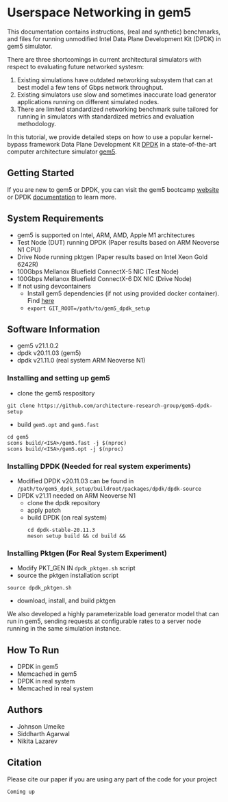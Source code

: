 # Userspace Networking in gem5

This documentation contains instructions, (real and synthetic) benchmarks, and files for running unmodified Intel Data Plane Development Kit (DPDK) in gem5 simulator.

There are three shortcomings in current architectural simulators with respect to evaluating future networked systesm:
1. Existing simulations have outdated networking subsystem that can at best model a few tens of Gbps network throughput.
2. Existing simulators use slow and sometimes inaccurate load generator applications running on different simulated nodes.
3. There are limited standardized networking benchmark suite tailored for running in simulators with standardized metrics and evaluation methodology.

In this tutorial, we provide detailed steps on how to use a popular kernel-bypass framework Data Plane Development Kit [DPDK](https://www.dpdk.org/) in a state-of-the-art computer architecture simulator [gem5](https://www.gem5.org/).

## Getting Started

If you are new to gem5 or DPDK, you can visit the gem5 bootcamp [website](https://gem5bootcamp.github.io/gem5-bootcamp-env/modules/introduction/index/) or DPDK [documentation](http://doc.dpdk.org/guides/linux_gsg/) to learn more.

## System Requirements
- gem5 is supported on Intel, ARM, AMD, Apple M1 architectures
- Test Node (DUT) running DPDK (Paper results based on ARM Neoverse N1 CPU)
- Drive Node running pktgen (Paper results based on Intel Xeon Gold 6242R)
- 100Gbps Mellanox Bluefield ConnectX-5 NIC (Test Node)
- 100Gbps Mellanox Bluefield ConnectX-6 DX NIC (Drive Node)
- If not using devcontainers
  - Install gem5 dependencies (if not using provided docker container). Find [here](https://www.gem5.org/documentation/general_docs/building)
  - ```export GIT_ROOT=/path/to/gem5_dpdk_setup```

## Software Information
- gem5 v21.1.0.2  
- dpdk v20.11.03 (gem5)  
- dpdk v21.11.0 (real system ARM Neoverse N1)  

### Installing and setting up gem5
- clone the gem5 respository
```
git clone https://github.com/architecture-research-group/gem5-dpdk-setup
```
- build `gem5.opt` and `gem5.fast`
```
cd gem5
scons build/<ISA>/gem5.fast -j $(nproc)
scons build/<ISA>/gem5.opt -j $(nproc)
```
### Installing DPDK (Needed for real system experiments)
- Modified DPDK v20.11.03 can be found in `/path/to/gem5_dpdk_setup/buildroot/packages/dpdk/dpdk-source`
- DPDK v21.11 needed on ARM Neoverse N1
  - clone the dpdk repository
  - apply patch
  - build DPDK (on real system)
      ```
      cd dpdk-stable-20.11.3
      meson setup build && cd build &&
      ```
### Installing Pktgen (For Real System Experiment)
- Modify PKT_GEN IN `dpdk_pktgen.sh` script 
- source the pktgen installation script
```
source dpdk_pktgen.sh
```
- download, install, and build pktgen




We also developed a highly parameterizable load generator model that can run in gem5, sending requests at configurable rates to a server node running in the same simulation instance. 

<!-- The organization of this tutorial is as follows: -->

<!-- gem5-dpdk-setup -->
<!-- ┗ docs -->
<!--   ┣ gem5-dir -->
<!--   ┃ ┣ How to run DPDK in gem5. -->
<!--   ┃ ┃ ┣ TestPMD -->
<!--   ┃ ┃ ┣ L2TouchFwd -->
<!--   ┃ ┃ ┣ L2TouchDrop v
<!--   ┃ ┃ ┗ RxpTx -->
<!--   ┃ ┗ How to run Memcached in gem5 -->
<!--   ┃   ┣ MemcachedKernel -->
<!--   ┃   ┗ MemcachedDpdkm -->
<!--   ┗ real-system-dir -->
<!--     ┣ How to run DPDK in real system. -->
<!--     ┃ ┣ TestPMD -->
<!--     ┃ ┣ L2TouchFwd -->
<!--     ┃ ┣ L2TouchDrop -->
<!--     ┃ ┗ RxpTx -->
<!--     ┗ How to run Memcached in real system. -->
<!--       ┣ MemcachedKernel -->
<!--       ┗ MemcachedDpdk -->

## How To Run
- DPDK in gem5
- Memcached in gem5
- DPDK in real system
- Memcached in real system

## Authors
- Johnson Umeike
- Siddharth Agarwal
- Nikita Lazarev

## Citation
Please cite our paper if you are using any part of the code for your project
```
Coming up
```
